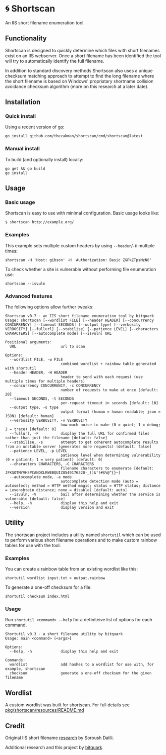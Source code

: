 # 🌀 Shortscan

An IIS short filename enumeration tool.

## Functionality

Shortscan is designed to quickly determine which files with short filenames exist on an IIS webserver. Once a short filename has been identified the tool will try to automatically identify the full filename.

In addition to standard discovery methods Shortscan also uses a unique checksum matching approach to attempt to find the long filename where the short filename is based on Windows' propriatary shortname collision avoidance checksum algorithm (more on this research at a later date).

## Installation

### Quick install

Using a recent version of [go](https://golang.org/):

```
go install github.com/thezakman/shortscan/cmd/shortscan@latest

```

### Manual install

To build (and optionally install) locally:

```
go get && go build
go install
```

## Usage

### Basic usage

Shortscan is easy to use with minimal configuration. Basic usage looks like:

```
$ shortscan http://example.org/
```

### Examples

This example sets multiple custom headers by using `--header`/`-H` multiple times:
```
shortscan -H 'Host: gibson' -H 'Authorization: Basic ZGFkZTpsMzN0'
```

To check whether a site is vulnerable without performing file enumeration use:
```
shortscan --isvuln
```

### Advanced features

The following options allow further tweaks:

```
Shortscan v0.7 · an IIS short filename enumeration tool by bitquark
Usage: shortscan [--wordlist FILE] [--header HEADER] [--concurrency CONCURRENCY] [--timeout SECONDS] [--output type] [--verbosity VERBOSITY] [--fullurl] [--stabilise] [--patience LEVEL] [--characters CHARACTERS] [--autocomplete mode] [--isvuln] URL

Positional arguments:
  URL                    url to scan

Options:
  --wordlist FILE, -w FILE
                         combined wordlist + rainbow table generated with shortutil
  --header HEADER, -H HEADER
                         header to send with each request (use multiple times for multiple headers)
  --concurrency CONCURRENCY, -c CONCURRENCY
                         number of requests to make at once [default: 20]
  --timeout SECONDS, -t SECONDS
                         per-request timeout in seconds [default: 10]
  --output type, -o type
                         output format (human = human readable; json = JSON) [default: human]
  --verbosity VERBOSITY, -v VERBOSITY
                         how much noise to make (0 = quiet; 1 = debug; 2 = trace) [default: 0]
  --fullurl, -F          display the full URL for confirmed files rather than just the filename [default: false]
  --stabilise, -s        attempt to get coherent autocomplete results from an unstable server (generates more requests) [default: false]
  --patience LEVEL, -p LEVEL
                         patience level when determining vulnerability (0 = patient; 1 = very patient) [default: 0]
  --characters CHARACTERS, -C CHARACTERS
                         filename characters to enumerate [default: JFKGOTMYVHSPCANDXLRWEBQUIZ8549176320-_()&'!#$%@^{}~]
  --autocomplete mode, -a mode
                         autocomplete detection mode (auto = autoselect; method = HTTP method magic; status = HTTP status; distance = Levenshtein distance; none = disable) [default: auto]
  --isvuln, -V           bail after determining whether the service is vulnerable [default: false]
  --help, -h             display this help and exit
  --version              display version and exit
```

## Utility

The shortscan project includes a utility named `shortutil` which can be used to perform various short filename operations and to make custom rainbow tables for use with the tool.

### Examples

You can create a rainbow table from an existing wordlist like this:

```
shortutil wordlist input.txt > output.rainbow
```

To generate a one-off checksum for a file:

```
shortutil checksum index.html
```

### Usage

Run `shortutil <command> --help` for a definiteive list of options for each command.

```
Shortutil v0.3 · a short filename utility by bitquark
Usage: main <command> [<args>]

Options:
  --help, -h             display this help and exit

Commands:
  wordlist               add hashes to a wordlist for use with, for example, shortscan
  checksum               generate a one-off checksum for the given filename
```

## Wordlist

A custom wordlist was built for shortscan. For full details see [pkg/shortscan/resources/README.md](pkg/shortscan/resources/README.md)

## Credit

Original IIS short filename [research](https://soroush.secproject.com/downloadable/microsoft_iis_tilde_character_vulnerability_feature.pdf) by Soroush Dalili.

Additional research and this project by [bitquark](https://github.com/bitquark).
